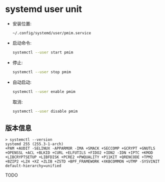 # systemd user unit

- 安装位置:

  `~/.config/systemd/user/pmim.service`

- 启动命令:

  ```sh
  systemctl --user start pmim
  ```

- 停止:

  ```sh
  systemctl --user stop pmim
  ```

- 自动启动:

  ```sh
  systemctl --user enable pmim
  ```

  取消:

  ```sh
  systemctl --user disable pmim
  ```

## 版本信息

```
> systemctl --version
systemd 255 (255.3-1-arch)
+PAM +AUDIT -SELINUX -APPARMOR -IMA +SMACK +SECCOMP +GCRYPT +GNUTLS +OPENSSL +ACL +BLKID +CURL +ELFUTILS +FIDO2 +IDN2 -IDN +IPTC +KMOD +LIBCRYPTSETUP +LIBFDISK +PCRE2 +PWQUALITY +P11KIT +QRENCODE +TPM2 +BZIP2 +LZ4 +XZ +ZLIB +ZSTD +BPF_FRAMEWORK +XKBCOMMON +UTMP -SYSVINIT default-hierarchy=unified
```

TODO
